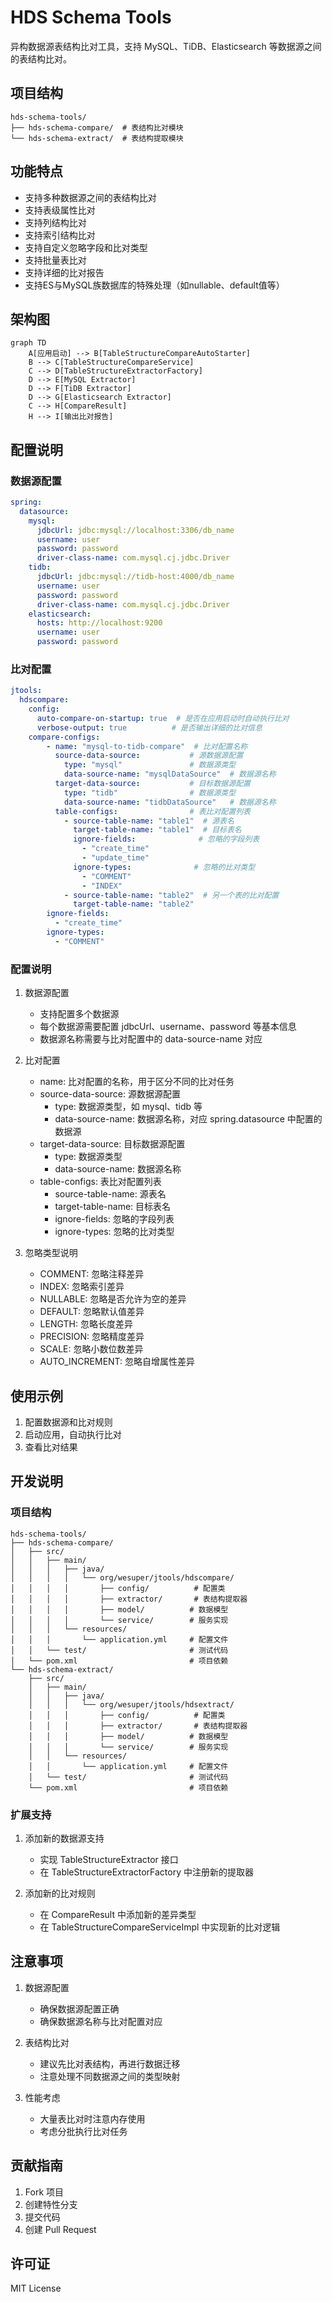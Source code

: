 # HDS Schema Tools

异构数据源表结构比对工具，支持 MySQL、TiDB、Elasticsearch 等数据源之间的表结构比对。

## 项目结构

```
hds-schema-tools/
├── hds-schema-compare/  # 表结构比对模块
└── hds-schema-extract/  # 表结构提取模块
```

## 功能特点

- 支持多种数据源之间的表结构比对
- 支持表级属性比对
- 支持列结构比对
- 支持索引结构比对
- 支持自定义忽略字段和比对类型
- 支持批量表比对
- 支持详细的比对报告
- 支持ES与MySQL族数据库的特殊处理（如nullable、default值等）

## 架构图

```mermaid
graph TD
    A[应用启动] --> B[TableStructureCompareAutoStarter]
    B --> C[TableStructureCompareService]
    C --> D[TableStructureExtractorFactory]
    D --> E[MySQL Extractor]
    D --> F[TiDB Extractor]
    D --> G[Elasticsearch Extractor]
    C --> H[CompareResult]
    H --> I[输出比对报告]
```

## 配置说明

### 数据源配置

```yaml
spring:
  datasource:
    mysql:
      jdbcUrl: jdbc:mysql://localhost:3306/db_name
      username: user
      password: password
      driver-class-name: com.mysql.cj.jdbc.Driver
    tidb:
      jdbcUrl: jdbc:mysql://tidb-host:4000/db_name
      username: user
      password: password
      driver-class-name: com.mysql.cj.jdbc.Driver
    elasticsearch:
      hosts: http://localhost:9200
      username: user
      password: password
```

### 比对配置

```yaml
jtools:
  hdscompare:
    config:
      auto-compare-on-startup: true  # 是否在应用启动时自动执行比对
      verbose-output: true          # 是否输出详细的比对信息
    compare-configs:
        - name: "mysql-to-tidb-compare"  # 比对配置名称
          source-data-source:           # 源数据源配置
            type: "mysql"               # 数据源类型
            data-source-name: "mysqlDataSource"  # 数据源名称
          target-data-source:           # 目标数据源配置
            type: "tidb"                # 数据源类型
            data-source-name: "tidbDataSource"   # 数据源名称
          table-configs:                # 表比对配置列表
            - source-table-name: "table1"  # 源表名
              target-table-name: "table1"  # 目标表名
              ignore-fields:              # 忽略的字段列表
                - "create_time"
                - "update_time"
              ignore-types:              # 忽略的比对类型
                - "COMMENT"
                - "INDEX"
            - source-table-name: "table2"  # 另一个表的比对配置
              target-table-name: "table2"
        ignore-fields:
          - "create_time"
        ignore-types:
          - "COMMENT"
```

### 配置说明

1. 数据源配置
   - 支持配置多个数据源
   - 每个数据源需要配置 jdbcUrl、username、password 等基本信息
   - 数据源名称需要与比对配置中的 data-source-name 对应

2. 比对配置
   - name: 比对配置的名称，用于区分不同的比对任务
   - source-data-source: 源数据源配置
     - type: 数据源类型，如 mysql、tidb 等
     - data-source-name: 数据源名称，对应 spring.datasource 中配置的数据源
   - target-data-source: 目标数据源配置
     - type: 数据源类型
     - data-source-name: 数据源名称
   - table-configs: 表比对配置列表
     - source-table-name: 源表名
     - target-table-name: 目标表名
     - ignore-fields: 忽略的字段列表
     - ignore-types: 忽略的比对类型

3. 忽略类型说明
   - COMMENT: 忽略注释差异
   - INDEX: 忽略索引差异
   - NULLABLE: 忽略是否允许为空的差异
   - DEFAULT: 忽略默认值差异
   - LENGTH: 忽略长度差异
   - PRECISION: 忽略精度差异
   - SCALE: 忽略小数位数差异
   - AUTO_INCREMENT: 忽略自增属性差异

## 使用示例

1. 配置数据源和比对规则
2. 启动应用，自动执行比对
3. 查看比对结果

## 开发说明

### 项目结构

```
hds-schema-tools/
├── hds-schema-compare/
│   ├── src/
│   │   ├── main/
│   │   │   ├── java/
│   │   │   │   └── org/wesuper/jtools/hdscompare/
│   │   │   │       ├── config/          # 配置类
│   │   │   │       ├── extractor/       # 表结构提取器
│   │   │   │       ├── model/          # 数据模型
│   │   │   │       └── service/        # 服务实现
│   │   │   └── resources/
│   │   │       └── application.yml     # 配置文件
│   │   └── test/                       # 测试代码
│   └── pom.xml                         # 项目依赖
└── hds-schema-extract/
    ├── src/
    │   ├── main/
    │   │   ├── java/
    │   │   │   └── org/wesuper/jtools/hdsextract/
    │   │   │       ├── config/          # 配置类
    │   │   │       ├── extractor/       # 表结构提取器
    │   │   │       ├── model/          # 数据模型
    │   │   │       └── service/        # 服务实现
    │   │   └── resources/
    │   │       └── application.yml     # 配置文件
    │   └── test/                       # 测试代码
    └── pom.xml                         # 项目依赖
```

### 扩展支持

1. 添加新的数据源支持
   - 实现 TableStructureExtractor 接口
   - 在 TableStructureExtractorFactory 中注册新的提取器

2. 添加新的比对规则
   - 在 CompareResult 中添加新的差异类型
   - 在 TableStructureCompareServiceImpl 中实现新的比对逻辑

## 注意事项

1. 数据源配置
   - 确保数据源配置正确
   - 确保数据源名称与比对配置对应

2. 表结构比对
   - 建议先比对表结构，再进行数据迁移
   - 注意处理不同数据源之间的类型映射

3. 性能考虑
   - 大量表比对时注意内存使用
   - 考虑分批执行比对任务

## 贡献指南

1. Fork 项目
2. 创建特性分支
3. 提交代码
4. 创建 Pull Request

## 许可证

MIT License 